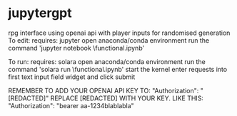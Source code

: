 # jupytergpt
 rpg interface using openai api with player inputs for randomised generation
 To edit:
   requires: jupyter
   open anaconda/conda environment
   run the command 'jupyter notebook \functional.ipynb'


 To run:
   requires: solara
   open anaconda/conda environment
   run the command 'solara run \functional.ipynb'
   start the kernel
   enter requests into first text input field widget and click submit

REMEMBER TO ADD YOUR OPENAI API KEY TO:
	"Authorization": "[REDACTED]"
REPLACE [REDACTED] WITH YOUR KEY. LIKE THIS:
	"Authorization": "bearer aa-1234blablabla"